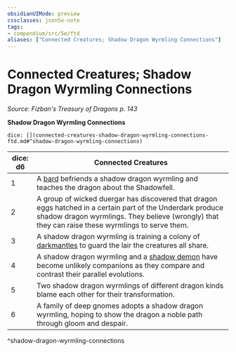 ```yaml
---
obsidianUIMode: preview
cssclasses: json5e-note
tags:
- compendium/src/5e/ftd
aliases: ["Connected Creatures; Shadow Dragon Wyrmling Connections"]
---
```

# Connected Creatures; Shadow Dragon Wyrmling Connections
*Source: Fizban's Treasury of Dragons p. 143* 

**Shadow Dragon Wyrmling Connections**

`dice: [](connected-creatures-shadow-dragon-wyrmling-connections-ftd.md#^shadow-dragon-wyrmling-connections)`

| dice: d6 | Connected Creatures |
|----------|---------------------|
| 1 | A [bard](/Systems/5e/bestiary/humanoid/bard-mpmm.md) befriends a shadow dragon wyrmling and teaches the dragon about the Shadowfell. |
| 2 | A group of wicked duergar has discovered that dragon eggs hatched in a certain part of the Underdark produce shadow dragon wyrmlings. They believe (wrongly) that they can raise these wyrmlings to serve them. |
| 3 | A shadow dragon wyrmling is training a colony of [darkmantles](/Systems/5e/bestiary/monstrosity/darkmantle.md) to guard the lair the creatures all share. |
| 4 | A shadow dragon wyrmling and a [shadow demon](/Systems/5e/bestiary/fiend/shadow-demon.md) have become unlikely companions as they compare and contrast their parallel evolutions. |
| 5 | Two shadow dragon wyrmlings of different dragon kinds blame each other for their transformation. |
| 6 | A family of deep gnomes adopts a shadow dragon wyrmling, hoping to show the dragon a noble path through gloom and despair. |
^shadow-dragon-wyrmling-connections